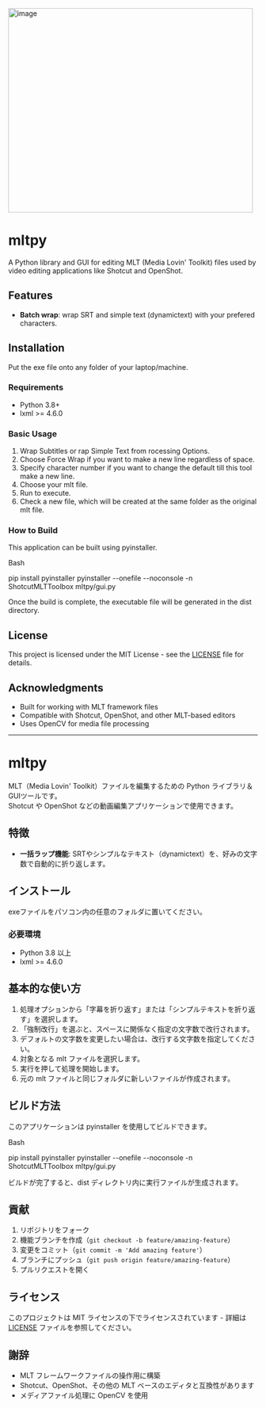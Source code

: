 <img width="494" height="413" alt="image" src="https://github.com/user-attachments/assets/9dfe8255-a713-4b78-bebf-a6b59b75f867" />

# mltpy

A Python library and GUI for editing MLT (Media Lovin' Toolkit) files used by video editing applications like Shotcut and OpenShot.

## Features

- **Batch wrap**: wrap SRT and simple text (dynamictext) with your prefered characters.

## Installation
Put the exe file onto any folder of your laptop/machine.

### Requirements

- Python 3.8+
- lxml >= 4.6.0

### Basic Usage
1. Wrap Subtitles or rap Simple Text from rocessing Options.
2. Choose Force Wrap if you want to make a new line regardless of space.
3. Specify character number if you want to change the default till this tool make a new line.
4. Choose your mlt file.
5. Run to execute.
6. Check a new file, which will be created at the same folder as the original mlt file.

### How to Build
This application can be built using pyinstaller.

Bash

pip install pyinstaller
pyinstaller --onefile --noconsole -n ShotcutMLTToolbox mltpy/gui.py

Once the build is complete, the executable file will be generated in the dist directory.

## License

This project is licensed under the MIT License - see the [LICENSE](LICENSE) file for details.

## Acknowledgments

- Built for working with MLT framework files
- Compatible with Shotcut, OpenShot, and other MLT-based editors
- Uses OpenCV for media file processing

---

# mltpy

MLT（Media Lovin' Toolkit）ファイルを編集するための Python ライブラリ＆GUIツールです。  
Shotcut や OpenShot などの動画編集アプリケーションで使用できます。

## 特徴

- **一括ラップ機能**: SRTやシンプルなテキスト（dynamictext）を、好みの文字数で自動的に折り返します。

## インストール

exeファイルをパソコン内の任意のフォルダに置いてください。

### 必要環境

- Python 3.8 以上  
- lxml >= 4.6.0  

## 基本的な使い方

1. 処理オプションから「字幕を折り返す」または「シンプルテキストを折り返す」を選択します。  
2. 「強制改行」を選ぶと、スペースに関係なく指定の文字数で改行されます。  
3. デフォルトの文字数を変更したい場合は、改行する文字数を指定してください。  
4. 対象となる mlt ファイルを選択します。  
5. 実行を押して処理を開始します。  
6. 元の mlt ファイルと同じフォルダに新しいファイルが作成されます。  

## ビルド方法
このアプリケーションは pyinstaller を使用してビルドできます。

Bash

pip install pyinstaller
pyinstaller --onefile --noconsole -n ShotcutMLTToolbox mltpy/gui.py

ビルドが完了すると、dist ディレクトリ内に実行ファイルが生成されます。

## 貢献

1. リポジトリをフォーク
2. 機能ブランチを作成（`git checkout -b feature/amazing-feature`）
3. 変更をコミット（`git commit -m 'Add amazing feature'`）
4. ブランチにプッシュ（`git push origin feature/amazing-feature`）
5. プルリクエストを開く

## ライセンス

このプロジェクトは MIT ライセンスの下でライセンスされています - 詳細は [LICENSE](LICENSE) ファイルを参照してください。

## 謝辞

- MLT フレームワークファイルの操作用に構築
- Shotcut、OpenShot、その他の MLT ベースのエディタと互換性があります
- メディアファイル処理に OpenCV を使用
